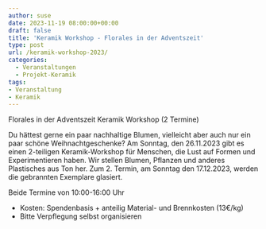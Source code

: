 ```yaml
---
author: suse
date: 2023-11-19 08:00:00+00:00
draft: false
title: 'Keramik Workshop - Florales in der Adventszeit'
type: post
url: /keramik-workshop-2023/
categories:
  - Veranstaltungen
  - Projekt-Keramik
tags:
- Veranstaltung
- Keramik
---
```


Florales in der Adventszeit
Keramik Workshop
(2 Termine)

Du hättest gerne ein paar nachhaltige Blumen, vielleicht aber auch nur ein paar schöne Weihnachtgeschenke? Am Sonntag, den 26.11.2023 gibt es einen 2-teiligen Keramik-Workshop für Menschen, die Lust auf Formen und Experimentieren
haben. Wir stellen Blumen, Pflanzen und anderes Plastisches aus Ton her. Zum 2. Termin, am Sonntag den 17.12.2023, werden die gebrannten Exemplare glasiert.

Beide Termine von 10:00-16:00 Uhr

* Kosten: Spendenbasis + anteilig Material- und Brennkosten (13€/kg)
* Bitte Verpflegung selbst organisieren
